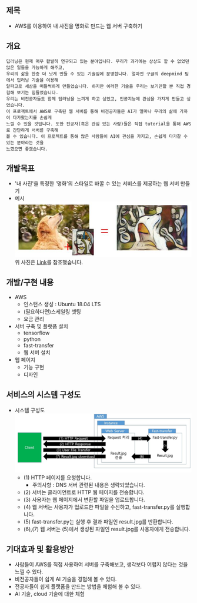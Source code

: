 ## 제목
- AWS를 이용하여 내 사진을 명화로 만드는 웹 서버 구축하기

## 개요
```
딥러닝은 현재 매우 활발히 연구되고 있는 분야입니다. 우리가 과거에는 상상도 할 수 없었던 많은 일들을 가능하게 해주고,
우리의 삶을 한층 더 낫게 만들 수 있는 기술임에 분명합니다. 얼마전 구글의 deepmind 팀에서 딥러닝 기술을 이용해
알파고로 세상을 떠들썩하게 만들었습니다. 하지만 이러한 기술을 우리는 보기만할 뿐 직접 경험해 보기는 힘들었습니다. 
우리는 비전공자들도 함께 딥러닝을 느끼게 하고 싶었고, 인공지능에 관심을 가지게 만들고 싶었습니다.
이 프로젝트에서 AWS로 구축된 웹 서버를 통해 비전공자들은 AI가 얼마나 우리의 삶에 가까이 다가왔는지를 손쉽게
느낄 수 있을 것입니다. 또한 전공자(혹은 관심 있는 사람)들은 직접 tutorial을 통해 AWS로 간단하게 서버를 구축해
볼 수 있습니다. 이 프로젝트를 통해 많은 사람들이 AI에 관심을 가지고, 손쉽게 다가갈 수 있는 분야라는 것을
느꼈으면 좋겠습니다.
```

## 개발목표
- '내 사진'을 특정한 '명화'의 스타일로 바꿀 수 있는 서비스를 제공하는 웹 서버 만들기
- 예시</br>
![Style Images](https://github.com/BJ-Lim/Cloud/blob/master/captures/proposal_2.JPG)</br>
위 사진은 [Link](https://github.com/ShafeenTejani/fast-style-transfer/blob/master/README.md)를 참조했습니다.

## 개발/구현 내용
- AWS
  - 인스턴스 생성 : Ubuntu 18.04 LTS
  - (필요하다면)스케일링 셋팅
  - 요금 관리
- 서버 구축 및 플랫폼 설치
  - tensorflow
  - python
  - fast-transfer
  - 웹 서버 설치
- 웹 페이지
  - 기능 구현
  - 디자인

## 서비스의 시스템 구성도
- 시스템 구성도</br>
![Style Images](https://github.com/BJ-Lim/Cloud/blob/master/captures/proposal_1.JPG)
  - (1) HTTP 페이지를 요청합니다.
    - 주의사항 : DNS 서버 관련된 내용은 생략되었습니다.
  - (2) 서버는 클라이언트로 HTTP 웹 페이지를 전송합니다.
  - (3) 사용자는 웹 페이지에서 변환할 파일을 업로드합니다.
  - (4) 웹 서버는 사용자가 업로드한 파일을 수신하고, fast-transfer.py를 실행합니다.
  - (5) fast-transfer.py는 실행 후 결과 파일인 result.jpg를 반환합니다.
  - (6),(7) 웹 서버는 (5)에서 생성된 파일인 result.jpg를 사용자에게 전송합니다.

## 기대효과 및 활용방안
- 사람들이 AWS를 직접 사용하여 서버를 구축해보고, 생각보다 어렵지 않다는 것을 느낄 수 있다.
- 비전공자들이 쉽게 AI 기술을 경험해 볼 수 있다.
- 전공자들이 쉽게 플랫폼을 만드는 방법을 체험해 볼 수 있다.
- AI 기술, cloud 기술에 대한 체험
